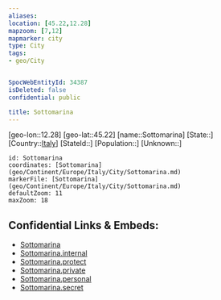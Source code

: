 ```yaml
---
aliases: 
location: [45.22,12.28]
mapzoom: [7,12] 
mapmarker: city 
type: City
tags:
- geo/City


SpocWebEntityId: 34387
isDeleted: false
confidential: public

title: Sottomarina
---
```

[geo-lon::12.28]
[geo-lat::45.22]
[name::Sottomarina]
[State::]
[Country::[Italy](geo/Continent/Europe/Italy.md)]
[StateId::]
[Population::]
[Unknown::]


```leaflet
id: Sottomarina
coordinates: [Sottomarina](geo/Continent/Europe/Italy/City/Sottomarina.md)
markerFile: [Sottomarina](geo/Continent/Europe/Italy/City/Sottomarina.md)
defaultZoom: 11 
maxZoom: 18
```


## Confidential Links & Embeds: 
- [Sottomarina](../../../../../../_public/geo/Continent/Europe/Italy/City/Sottomarina.md) 
- [Sottomarina.internal](../../../../../../_internal/geo/Continent/Europe/Italy/City/Sottomarina.internal.md) 
- [Sottomarina.protect](../../../../../../_protect/geo/Continent/Europe/Italy/City/Sottomarina.protect.md) 
- [Sottomarina.private](../../../../../../_private/geo/Continent/Europe/Italy/City/Sottomarina.private.md) 
- [Sottomarina.personal](../../../../../../_personal/geo/Continent/Europe/Italy/City/Sottomarina.personal.md) 
- [Sottomarina.secret](../../../../../../_secret/geo/Continent/Europe/Italy/City/Sottomarina.secret.md) 
